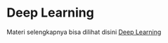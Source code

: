 # Deep Learning

Materi selengkapnya bisa dilihat disini [Deep Learning](https://github.com/arofiqimaulana/Artificial-Intelligence/tree/master/Ensemble%20Learning)